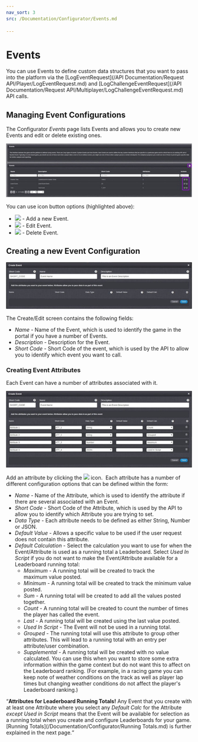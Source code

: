 ```yaml
---
nav_sort: 3
src: /Documentation/Configurator/Events.md

---
```


# Events

You can use Events to define custom data structures that you want to pass into the platform via the [LogEventRequest](/API Documentation/Request API/Player/LogEventRequest.md) and [LogChallengeEventRequest](/API Documentation/Request API/Multiplayer/LogChallengeEventRequest.md) API calls.

## Managing Event Configurations

The Configurator *Events* page lists Events and allows you to create new Events and edit or delete existing ones.

![](img/Events/1.jpg)

You can use icon button options (highlighted above):

  * ![](/img/fa/plus.png) - Add a new Event.
  * ![](/img/fa/edit.png) - Edit Event.
  * ![](/img/fa/trash.png) - Delete Event.

## Creating a new Event Configuration

![](img/Events/2.jpg)

The Create/Edit screen contains the following fields:

  * *Name* \- Name of the Event, which is used to identify the game in the portal if you have a number of Events.
  * *Description* \- Description for the Event.
  * *Short Code* - Short Code of the event, which is used by the API to allow you to identify which event you want to call.

### Creating Event Attributes

Each Event can have a number of attributes associated with it.

![](img/Events/3.jpg)

Add an attribute by clicking the ![](/img/fa/plus.png) icon.  Each attribute has a number of different configuration options that can be defined within the form:

  * *Name* \- Name of the Attribute, which is used to identify the attribute if there are several associated with an Event.
  * *Short Code* \- Short Code of the Attribute, which is used by the API to allow you to identify which Attribute you are trying to set.
  * *Data Type* \- Each attribute needs to be defined as either String, Number or JSON.
  * *Default Value* \- Allows a specific value to be used if the user request does not contain this attribute.
  * *Default Calculation* \- Select the calculation you want to use for when the Event/Attribute is used as a running total a Leaderboard. Select *Used In Script* if you do not want to make the Event/Attribute available for a Leaderboard running total:
    * *Maximum* \- A running total will be created to track the maximum value posted.
    * *Minimum* \- A running total will be created to track the minimum value posted.
    * *Sum* \- A running total will be created to add all the values posted together.
    * *Count* \- A running total will be created to count the number of times the player has called the event.
    * *Last* \- A running total will be created using the last value posted.
    * *Used In Script* \- The Event will not be used in a running total.
    * *Grouped* \- The running total will use this attribute to group other attributes. This will lead to a running total with an entry per attribute/user combination.
    * *Supplemental* \- A running total will be created with no value calculated. You can use this when you want to store some extra information within the game context but do not want this to affect on the Leaderboard ranking. (For example, in a racing game you can keep note of weather conditions on the track as well as player lap times but changing weather conditions do not affect the player's Leaderboard ranking.)

<q>**Attributes for Leaderboard Running Totals!** Any Event that you create with at least one Attribute where you select any *Default Calc* for the Attribute *except Used in Script* means that the Event will be available for selection as a running total when you create and configure Leaderboards for your game. [Running Totals](/Documentation/Configurator/Running Totals.md) is further explained in the next page.</q>
